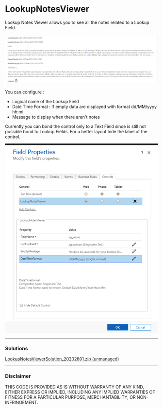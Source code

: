# LookupNotesViewer



Lookup Notes Viewer allows you to see all the notes related to a Lookup Field.

<img src="Pics/CrmView.png"/>

You can configure :
<ul>
	<li>Logical name of the Lookup Field </li>
	<li>Date Time Format : If empty data are displayed with format dd/MM/yyyy hh:mi</li>
	<li>Message to display when there aren't notes</li>
</ul>

Currently you can bond the control only to a Text Field since is still not possible bond to Lookup Fields.
For a better layout hide the label of the control.

<img src="Pics/Settings.png"/>
<hr/>
<b><h3>Solutions</h3></b>
<a href="#">LookupNotesViewerSolution_20202601.zip (unmanaged)</a>


<hr/>
<b><h3>Disclaimer</h3></b>

THIS CODE IS PROVIDED AS IS WITHOUT WARRANTY OF ANY KIND, EITHER EXPRESS OR IMPLIED, INCLUDING ANY IMPLIED WARRANTIES OF FITNESS FOR A PARTICULAR PURPOSE, MERCHANTABILITY, OR NON-INFRINGEMENT.


